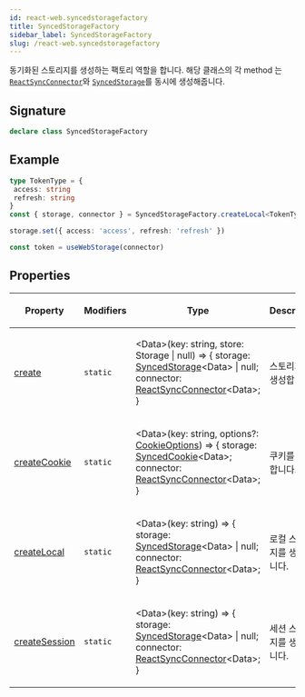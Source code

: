 ```yaml
---
id: react-web.syncedstoragefactory
title: SyncedStorageFactory
sidebar_label: SyncedStorageFactory
slug: /react-web.syncedstoragefactory
---
```






동기화된 스토리지를 생성하는 팩토리 역할을 합니다. 해당 클래스의 각 method 는 [`ReactSyncConnector`](./react-web.reactsyncconnector)와 [`SyncedStorage`](./react-web.syncedstorage)를 동시에 생성해줍니다.

## Signature

```typescript
declare class SyncedStorageFactory 
```

## Example


```ts
type TokenType = {
 access: string
 refresh: string
}
const { storage, connector } = SyncedStorageFactory.createLocal<TokenType>('token')

storage.set({ access: 'access', refresh: 'refresh' })

const token = useWebStorage(connector)
```

## Properties

<table><thead><tr><th>

Property


</th><th>

Modifiers


</th><th>

Type


</th><th>

Description


</th></tr></thead>
<tbody><tr><td>

[create](./react-web.syncedstoragefactory.create)


</td><td>

`static`


</td><td>

&lt;Data&gt;(key: string, store: Storage \| null) =&gt; \{ storage: [SyncedStorage](./react-web.syncedstorage)&lt;Data&gt; \| null; connector: [ReactSyncConnector](./react-web.reactsyncconnector)&lt;Data&gt;; \}


</td><td>

스토리지를 생성합니다.


</td></tr>
<tr><td>

[createCookie](./react-web.syncedstoragefactory.createcookie)


</td><td>

`static`


</td><td>

&lt;Data&gt;(key: string, options?: [CookieOptions](./react-web.cookieoptions)) =&gt; \{ storage: [SyncedCookie](./react-web.syncedcookie)&lt;Data&gt;; connector: [ReactSyncConnector](./react-web.reactsyncconnector)&lt;Data&gt;; \}


</td><td>

쿠키를 생성합니다.


</td></tr>
<tr><td>

[createLocal](./react-web.syncedstoragefactory.createlocal)


</td><td>

`static`


</td><td>

&lt;Data&gt;(key: string) =&gt; \{ storage: [SyncedStorage](./react-web.syncedstorage)&lt;Data&gt; \| null; connector: [ReactSyncConnector](./react-web.reactsyncconnector)&lt;Data&gt;; \}


</td><td>

로컬 스토리지를 생성합니다.


</td></tr>
<tr><td>

[createSession](./react-web.syncedstoragefactory.createsession)


</td><td>

`static`


</td><td>

&lt;Data&gt;(key: string) =&gt; \{ storage: [SyncedStorage](./react-web.syncedstorage)&lt;Data&gt; \| null; connector: [ReactSyncConnector](./react-web.reactsyncconnector)&lt;Data&gt;; \}


</td><td>

세션 스토리지를 생성합니다.


</td></tr>
</tbody></table>

